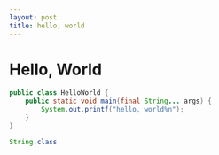 ```yaml
---
layout: post
title: hello, world
---
```

# Hello, World

```java
public class HelloWorld {
    public static void main(final String... args) {
        System.out.printf("hello, world%n");
    }
}
```
```java
String.class
```
